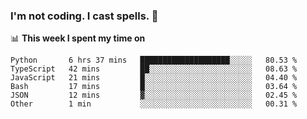 ### I'm not coding. I cast spells. 🎩

📊 **This week I spent my time on**
<!--START_SECTION:waka-->

```text
Python       6 hrs 37 mins   ████████████████████░░░░░   80.53 %
TypeScript   42 mins         ██░░░░░░░░░░░░░░░░░░░░░░░   08.63 %
JavaScript   21 mins         █░░░░░░░░░░░░░░░░░░░░░░░░   04.40 %
Bash         17 mins         █░░░░░░░░░░░░░░░░░░░░░░░░   03.64 %
JSON         12 mins         ▓░░░░░░░░░░░░░░░░░░░░░░░░   02.45 %
Other        1 min           ░░░░░░░░░░░░░░░░░░░░░░░░░   00.31 %
```

<!--END_SECTION:waka-->
